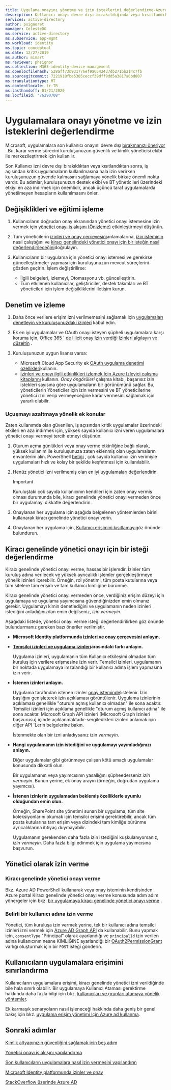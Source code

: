 ```yaml
---
title: Uygulama onayını yönetme ve izin isteklerini değerlendirme-Azure AD
description: Kullanıcı onayı devre dışı bırakıldığında veya kısıtlandıktan sonra izin isteklerini yönetmeyi ve bir uygulamaya kiracı genelinde yönetici onayı için bir istek değerlendirmeyi öğrenin.
services: active-directory
author: psignoret
manager: CelesteDG
ms.service: active-directory
ms.subservice: app-mgmt
ms.workload: identity
ms.topic: conceptual
ms.date: 12/27/2019
ms.author: mimart
ms.reviewer: phsignor
ms.collection: M365-identity-device-management
ms.openlocfilehash: 528aff73b931776ef9a6542437db271bb214c7fb
ms.sourcegitcommit: 7221918fbe5385ceccf39dff9dd5a3817a0bd807
ms.translationtype: MT
ms.contentlocale: tr-TR
ms.lasthandoff: 01/21/2020
ms.locfileid: "76290708"
---
```

# <a name="managing-consent-to-applications-and-evaluating-consent-requests"></a>Uygulamalara onayı yönetme ve izin isteklerini değerlendirme

Microsoft, uygulamalara son kullanıcı onayını devre dışı [bırakmanızı öneriyor](https://docs.microsoft.com/azure/security/fundamentals/steps-secure-identity#restrict-user-consent-operations) . Bu, karar verme sürecini kuruluşunuzun güvenlik ve kimlik yöneticisi ekibi ile merkezileştirmek için kullanılır.

Son Kullanıcı izni devre dışı bırakıldıktan veya kısıtlandıktan sonra, iş açısından kritik uygulamaların kullanılmasına hala izin verirken kuruluşunuzun güvende kalmasını sağlamaya yönelik birkaç önemli nokta vardır. Bu adımlar, kuruluşunuzun destek ekibi ve BT yöneticileri üzerindeki etkiyi en aza indirmek için önemlidir, ancak üçüncü taraf uygulamalarda yönetilmeyen hesapların kullanılmasını önler.

## <a name="process-changes-and-education"></a>Değişiklikleri ve eğitimi işleme

 1. Kullanıcıların doğrudan onay ekranından yönetici onayı istemesine izin vermek için [yönetici onayı iş akışını (Önizleme)](configure-admin-consent-workflow.md) etkinleştirmeyi düşünün.

 2. Tüm yöneticilerin [izinleri ve onay çerçevesini](../develop/consent-framework.md)anlamalarına, [izin isteminin](../develop/application-consent-experience.md) nasıl çalıştığını ve [kiracı genelindeki yönetici onayı için bir isteğin nasıl değerlendirileceğini](#evaluating-a-request-for-tenant-wide-admin-consent)doğrulayın.
 3. Kullanıcıların bir uygulama için yönetici onayı istemesi ve gerekirse güncelleştirmeler yapması için kuruluşunuzun mevcut süreçlerini gözden geçirin. İşlem değiştirilirse:
    * İlgili belgeleri, izlemeyi, Otomasyonu vb. güncelleştirin.
    * Tüm etkilenen kullanıcılar, geliştiriciler, destek takımları ve BT yöneticileri için işlem değişikliklerini iletişim kurun.

## <a name="auditing-and-monitoring"></a>Denetim ve izleme

1. Daha önce verilere erişim izni verilmemesini sağlamak için [uygulamaları denetleyin ve kuruluşunuzdaki izinleri](https://docs.microsoft.com/azure/security/fundamentals/steps-secure-identity#audit-apps-and-consented-permissions) kabul edin.

2. Ek en iyi uygulamalar ve OAuth onayı isteyen şüpheli uygulamalara karşı koruma için, [Office 365 ' de Illicit onay Izin verdiği Izinleri algılayın ve düzeltin](https://docs.microsoft.com/microsoft-365/security/office-365-security/detect-and-remediate-illicit-consent-grants) .

3. Kuruluşunuzun uygun lisansı varsa:

    * Microsoft Cloud App Security ek [OAuth uygulama denetimi özellikleri](https://docs.microsoft.com/cloud-app-security/investigate-risky-oauth)kullanın.
    * [İzinleri ve onayı ilgili etkinlikleri izlemek Için Azure Izleyici çalışma kitaplarını](../reports-monitoring/howto-use-azure-monitor-workbooks.md) kullanın. *Onay öngörüleri* çalışma kitabı, başarısız izin istekleri sayısına göre uygulamaların bir görünümünü sağlar. Bu, yöneticilerin Yöneticiler için izin vermesini ve BT yöneticilerine yönetici izni verip vermeyeceğine karar vermesini sağlamak için yararlı olabilir.

### <a name="additional-considerations-for-reducing-friction"></a>Uçuşmayı azaltmaya yönelik ek konular

Zaten kullanımda olan güvenilen, iş açısından kritik uygulamalar üzerindeki etkileri en aza indirmek için, yüksek sayıda kullanıcı izni veren uygulamalara yönetici onayı vermeyi tercih etmeyi düşünün:

1. Oturum açma günlükleri veya onay verme etkinliğine bağlı olarak, yüksek kullanım ile kuruluşunuza zaten eklenmiş olan uygulamaların envanterini alın. PowerShell [betiği](https://gist.github.com/psignoret/41793f8c6211d2df5051d77ca3728c09) , çok sayıda kullanıcı izin verimiyle uygulamaları hızlı ve kolay bir şekilde keşfetmesi için kullanılabilir.

2. Henüz yönetici izni verilmemiş olan en iyi uygulamaları değerlendirin.

   > [!IMPORTANT]
   > Kuruluştaki çok sayıda kullanıcının kendileri için zaten onay vermiş olması durumunda bile, kiracı genelinde yönetici onayı vermeden önce bir uygulamayı dikkatle değerlendirin.

3. Onaylanan her uygulama için aşağıda belgelenen yöntemlerden birini kullanarak kiracı genelinde yönetici onayı verin.

4. Onaylanan her uygulama için, [Kullanıcı erişimini kısıtlamayı](configure-user-consent.md)göz önünde bulundurun.

## <a name="evaluating-a-request-for-tenant-wide-admin-consent"></a>Kiracı genelinde yönetici onayı için bir isteği değerlendirme

Kiracı genelinde yönetici onayı verme, hassas bir işlemdir.  İzinler tüm kuruluş adına verilecek ve yüksek ayrıcalıklı işlemler gerçekleştirmeye yönelik izinleri içerebilir. Örneğin, rol yönetimi, tüm posta kutularına veya tüm sitelere tam erişim ve tam kullanıcı kimliğine bürünme.

Kiracı genelinde yönetici onayı vermeden önce, verdiğiniz erişim düzeyi için uygulamaya ve uygulama yayımcısına güvendiğinizden emin olmanız gerekir. Uygulamayı kimin denetlediğini ve uygulamanın neden izinleri istediğini anladığınızdan emin değilseniz, *izin vermeyin*.

Aşağıdaki listede, yönetici onayı verme isteği değerlendirilirken göz önünde bulundurmanız gereken bazı öneriler verilmiştir.

* **Microsoft Identity platformunda [izinleri ve onay çerçevesini](../develop/consent-framework.md) anlayın.**

* **[Temsilci izinleri ve uygulama izinleri](../develop/v2-permissions-and-consent.md#permission-types)arasındaki farkı anlayın.**

   Uygulama izinleri, uygulamanın tüm Kullanıcı etkileşimi olmadan tüm kuruluş için verilere erişmesine izin verir. Temsilci izinleri, uygulamanın bir noktada uygulamaya imzalandığı bir kullanıcı adına işlem yapmasına izin verir.

* **İstenen izinleri anlayın.**

   Uygulama tarafından istenen izinler [onay isteminde](../develop/application-consent-experience.md)listelenir. İzin başlığını genişleterek izin açıklaması görüntülenir. Uygulama izinlerinin açıklaması genellikle "oturum açmış kullanıcı olmadan" ile sona acaktır. Temsilci izinleri için açıklama genellikle "oturum açmış kullanıcı adına" ile sona acaktır. Microsoft Graph API izinleri [Microsoft Graph Izinleri başvurusu] içinde açıklanmaktadır-sergiledikleri izinleri anlamak için diğer API 'Lerin belgelerine bakın.

   İstenmekte olan bir izni anladıysanız izin *vermeyin*.

* **Hangi uygulamanın izin istediğini ve uygulamayı yayımladığınızı anlayın.**

   Diğer uygulamalar gibi görünmeye çalışan kötü amaçlı uygulamalar konusunda dikkatli olun.

   Bir uygulamanın veya yayımcısının yasallığını şüpheederseniz *izin vermeyin*. Bunun yerine, ek onay arayın (örneğin, doğrudan uygulama yayımcısı).

* **İstenen izinlerin uygulamadan beklemiş özelliklerle uyumlu olduğundan emin olun.**

   Örneğin, SharePoint site yönetimi sunan bir uygulama, tüm site koleksiyonlarını okumak için temsilci erişimi gerektirebilir, ancak tüm posta kutularına tam erişim veya dizindeki tam kimliğe bürünme ayrıcalıklarına ihtiyaç duymayabilir.

   Uygulamanın gerekenden daha fazla izin istediğini kuşkulanıyorsanız, *izin vermeyin*. Daha fazla bilgi edinmek için uygulama yayımcısına başvurun.

## <a name="granting-consent-as-an-administrator"></a>Yönetici olarak izin verme

### <a name="granting-tenant-wide-admin-consent"></a>Kiracı genelinde yönetici onayı verme

Bkz. Azure AD PowerShell kullanarak veya onay isteminin kendisinden Azure portal Kiracı genelinde yönetici onayı verme konusunda adım adım yönergeler için bkz. [bir uygulamaya kiracı genelinde yönetici onayı verme](grant-admin-consent.md) .

### <a name="granting-consent-on-behalf-of-a-specific-user"></a>Belirli bir kullanıcı adına izin verme

Yönetici, tüm kuruluşa izin vermek yerine, tek bir kullanıcı adına temsilci izinleri izni vermek için [Azure AD Graph API](https://docs.microsoft.com/azure/active-directory/develop/active-directory-graph-api) da kullanabilir. Bunu yapmak için, `consentType` "Principal" olarak ayarlandığı ve `principalId` izin verilen adına kullanıcının nesne KIMLIĞINE ayarlandığı bir [OAuth2PermissionGrant](https://docs.microsoft.com/previous-versions/azure/ad/graph/api/entity-and-complex-type-reference#oauth2permissiongrant-entity) varlığı oluşturmak için bir `POST` isteği gönderin.

## <a name="limiting-user-access-to-applications"></a>Kullanıcıların uygulamalara erişimini sınırlandırma

Kullanıcıların uygulamalara erişimi, kiracı genelinde yönetici izni verildiğinde bile hala sınırlı olabilir. Bir uygulamaya Kullanıcı Ataması gerektirme hakkında daha fazla bilgi için bkz. [kullanıcıları ve grupları atamaya yönelik yöntemler](methods-for-assigning-users-and-groups.md).

Ek karmaşık senaryoların nasıl işleneceği hakkında daha geniş bir genel bakış için bkz. [uygulama erişim yönetimi Için Azure ad kullanma](what-is-access-management.md).

## <a name="next-steps"></a>Sonraki adımlar

[Kimlik altyapınızın güvenliğini sağlamak için beş adım](https://docs.microsoft.com/azure/security/fundamentals/steps-secure-identity#before-you-begin-protect-privileged-accounts-with-mfa)

[Yönetici onayı iş akışını yapılandırma](configure-admin-consent-workflow.md)

[Son kullanıcıların uygulamalara nasıl izin vermesini yapılandırın](configure-user-consent.md)

[Microsoft Identity platformunda izinler ve onay](../develop/active-directory-v2-scopes.md)

[StackOverflow üzerinde Azure AD](https://stackoverflow.com/questions/tagged/azure-active-directory)